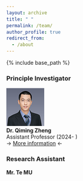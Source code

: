 ```yaml
---
layout: archive
title: " "
permalink: /team/
author_profile: true
redirect_from:
  - /about
---
```


{% include base_path %}

### Principle Investigator

![](qiming3.png)  
**Dr. Qiming Zheng**  
Assistant Professor (2024- )  
-> [More information](https://qmzheng09work.github.io/cv/) <-
  
### Research Assistant
**Mr. Te MU**
